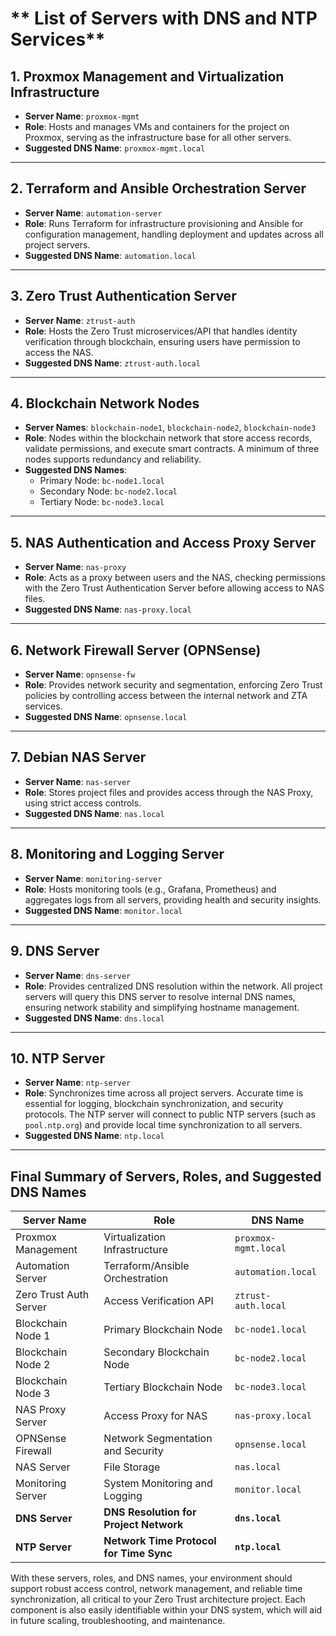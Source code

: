 # ** List of Servers with DNS and NTP Services**

## **1. Proxmox Management and Virtualization Infrastructure**

   - **Server Name**: `proxmox-mgmt`
   - **Role**: Hosts and manages VMs and containers for the project on Proxmox, serving as the infrastructure base for all other servers.
   - **Suggested DNS Name**: `proxmox-mgmt.local`

---

## **2. Terraform and Ansible Orchestration Server**

   - **Server Name**: `automation-server`
   - **Role**: Runs Terraform for infrastructure provisioning and Ansible for configuration management, handling deployment and updates across all project servers.
   - **Suggested DNS Name**: `automation.local`

---

## **3. Zero Trust Authentication Server**

   - **Server Name**: `ztrust-auth`
   - **Role**: Hosts the Zero Trust microservices/API that handles identity verification through blockchain, ensuring users have permission to access the NAS.
   - **Suggested DNS Name**: `ztrust-auth.local`

---

## **4. Blockchain Network Nodes**

   - **Server Names**: `blockchain-node1`, `blockchain-node2`, `blockchain-node3`
   - **Role**: Nodes within the blockchain network that store access records, validate permissions, and execute smart contracts. A minimum of three nodes supports redundancy and reliability.
   - **Suggested DNS Names**:
     - Primary Node: `bc-node1.local`
     - Secondary Node: `bc-node2.local`
     - Tertiary Node: `bc-node3.local`

---

## **5. NAS Authentication and Access Proxy Server**

   - **Server Name**: `nas-proxy`
   - **Role**: Acts as a proxy between users and the NAS, checking permissions with the Zero Trust Authentication Server before allowing access to NAS files.
   - **Suggested DNS Name**: `nas-proxy.local`

---

## **6. Network Firewall Server (OPNSense)**

   - **Server Name**: `opnsense-fw`
   - **Role**: Provides network security and segmentation, enforcing Zero Trust policies by controlling access between the internal network and ZTA services.
   - **Suggested DNS Name**: `opnsense.local`

---

## **7. Debian NAS Server**

   - **Server Name**: `nas-server`
   - **Role**: Stores project files and provides access through the NAS Proxy, using strict access controls.
   - **Suggested DNS Name**: `nas.local`

---

## **8. Monitoring and Logging Server**

   - **Server Name**: `monitoring-server`
   - **Role**: Hosts monitoring tools (e.g., Grafana, Prometheus) and aggregates logs from all servers, providing health and security insights.
   - **Suggested DNS Name**: `monitor.local`

---

## **9. DNS Server**

   - **Server Name**: `dns-server`
   - **Role**: Provides centralized DNS resolution within the network. All project servers will query this DNS server to resolve internal DNS names, ensuring network stability and simplifying hostname management.
   - **Suggested DNS Name**: `dns.local`

---

## **10. NTP Server**

   - **Server Name**: `ntp-server`
   - **Role**: Synchronizes time across all project servers. Accurate time is essential for logging, blockchain synchronization, and security protocols. The NTP server will connect to public NTP servers (such as `pool.ntp.org`) and provide local time synchronization to all servers.
   - **Suggested DNS Name**: `ntp.local`

---

## **Final Summary of Servers, Roles, and Suggested DNS Names**

| **Server Name**         | **Role**                                        | **DNS Name**            |
|-------------------------|-------------------------------------------------|--------------------------|
| Proxmox Management      | Virtualization Infrastructure                   | `proxmox-mgmt.local`    |
| Automation Server       | Terraform/Ansible Orchestration                 | `automation.local`      |
| Zero Trust Auth Server  | Access Verification API                         | `ztrust-auth.local`     |
| Blockchain Node 1       | Primary Blockchain Node                         | `bc-node1.local`        |
| Blockchain Node 2       | Secondary Blockchain Node                       | `bc-node2.local`        |
| Blockchain Node 3       | Tertiary Blockchain Node                        | `bc-node3.local`        |
| NAS Proxy Server        | Access Proxy for NAS                            | `nas-proxy.local`       |
| OPNSense Firewall       | Network Segmentation and Security               | `opnsense.local`        |
| NAS Server              | File Storage                                    | `nas.local`             |
| Monitoring Server       | System Monitoring and Logging                   | `monitor.local`         |
| **DNS Server**          | **DNS Resolution for Project Network**          | **`dns.local`**         |
| **NTP Server**          | **Network Time Protocol for Time Sync**         | **`ntp.local`**         |


With these servers, roles, and DNS names, your environment should support robust access control, network management, and reliable time synchronization, all critical to your Zero Trust architecture project. Each component is also easily identifiable within your DNS system, which will aid in future scaling, troubleshooting, and maintenance.